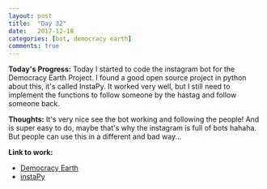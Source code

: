 ```yaml
---
layout: post
title:  "Day 32"
date:   2017-12-18
categories: [bot, democracy earth]
comments: true
---
```

**Today's Progress:** Today I started to code the instagram bot for the Democracy Earth Project. I found a good open source project in python about this, it's called InstaPy. It worked very well, but I still need to implement the functions to follow someone by the hastag and follow someone back.    

**Thoughts:** It's very nice see the bot working and following the people! And is super easy to do, maybe that's why the instagram is full of bots hahaha. But people can use this in a different and bad way...

**Link to work:**
* [Democracy Earth](https://www.democracy.earth/)
* [instaPy](https://github.com/timgrossmann/InstaPy)
